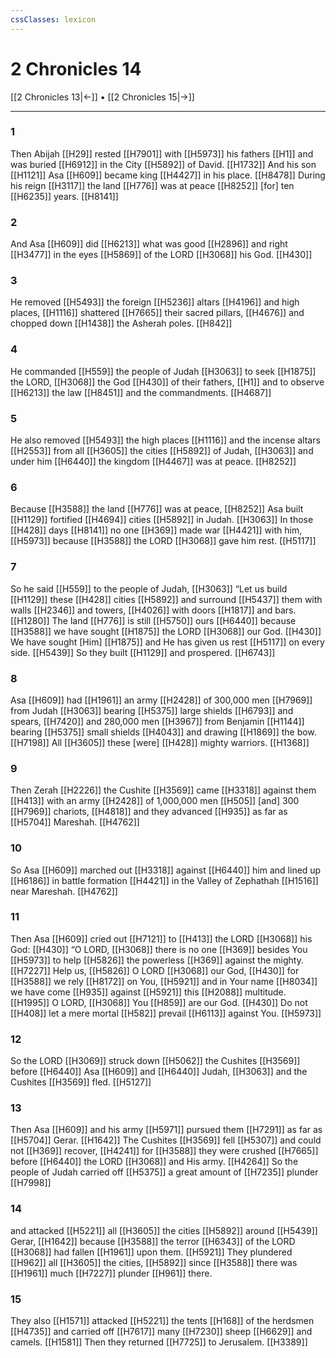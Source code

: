 ```yaml
---
cssClasses: lexicon
---
```


# 2 Chronicles 14

[[2 Chronicles 13|←]] • [[2 Chronicles 15|→]]

---

### 1
Then Abijah [[H29]] rested [[H7901]] with [[H5973]] his fathers [[H1]] and was buried [[H6912]] in the City [[H5892]] of David. [[H1732]] And his son [[H1121]] Asa [[H609]] became king [[H4427]] in his place. [[H8478]] During his reign [[H3117]] the land [[H776]] was at peace [[H8252]] [for] ten [[H6235]] years. [[H8141]]

### 2
And Asa [[H609]] did [[H6213]] what was good [[H2896]] and right [[H3477]] in the eyes [[H5869]] of the LORD [[H3068]] his God. [[H430]]

### 3
He removed [[H5493]] the foreign [[H5236]] altars [[H4196]] and high places, [[H1116]] shattered [[H7665]] their sacred pillars, [[H4676]] and chopped down [[H1438]] the Asherah poles. [[H842]]

### 4
He commanded [[H559]] the people of Judah [[H3063]] to seek [[H1875]] the LORD, [[H3068]] the God [[H430]] of their fathers, [[H1]] and to observe [[H6213]] the law [[H8451]] and the commandments. [[H4687]]

### 5
He also removed [[H5493]] the high places [[H1116]] and the incense altars [[H2553]] from all [[H3605]] the cities [[H5892]] of Judah, [[H3063]] and under him [[H6440]] the kingdom [[H4467]] was at peace. [[H8252]]

### 6
Because [[H3588]] the land [[H776]] was at peace, [[H8252]] Asa built [[H1129]] fortified [[H4694]] cities [[H5892]] in Judah. [[H3063]] In those [[H428]] days [[H8141]] no one [[H369]] made war [[H4421]] with him, [[H5973]] because [[H3588]] the LORD [[H3068]] gave him rest. [[H5117]]

### 7
So he said [[H559]] to the people of Judah, [[H3063]] “Let us build [[H1129]] these [[H428]] cities [[H5892]] and surround [[H5437]] them with walls [[H2346]] and towers, [[H4026]] with doors [[H1817]] and bars. [[H1280]] The land [[H776]] is still [[H5750]] ours [[H6440]] because [[H3588]] we have sought [[H1875]] the LORD [[H3068]] our God. [[H430]] We have sought [Him] [[H1875]] and He has given us rest [[H5117]] on  every side. [[H5439]] So they built [[H1129]] and prospered. [[H6743]]

### 8
Asa [[H609]] had [[H1961]] an army [[H2428]] of 300,000 men [[H7969]] from Judah [[H3063]] bearing [[H5375]] large shields [[H6793]] and spears, [[H7420]] and 280,000 men [[H3967]] from Benjamin [[H1144]] bearing [[H5375]] small shields [[H4043]] and drawing [[H1869]] the bow. [[H7198]] All [[H3605]] these [were] [[H428]] mighty warriors. [[H1368]]

### 9
Then Zerah [[H2226]] the Cushite [[H3569]] came [[H3318]] against them [[H413]] with an army [[H2428]] of 1,000,000 men [[H505]] [and] 300 [[H7969]] chariots, [[H4818]] and they advanced [[H935]] as far as [[H5704]] Mareshah. [[H4762]]

### 10
So Asa [[H609]] marched out [[H3318]] against [[H6440]] him and lined up [[H6186]] in battle formation [[H4421]] in the Valley of Zephathah [[H1516]] near Mareshah. [[H4762]]

### 11
Then Asa [[H609]] cried out [[H7121]] to [[H413]] the LORD [[H3068]] his God: [[H430]] “O LORD, [[H3068]] there is no one [[H369]] besides You [[H5973]] to help [[H5826]] the powerless [[H369]] against the mighty. [[H7227]] Help us, [[H5826]] O LORD [[H3068]] our God, [[H430]] for [[H3588]] we rely [[H8172]] on You, [[H5921]] and in Your name [[H8034]] we have come [[H935]] against [[H5921]] this [[H2088]] multitude. [[H1995]] O LORD, [[H3068]] You [[H859]] are our God. [[H430]] Do not [[H408]] let a mere mortal [[H582]] prevail [[H6113]] against You. [[H5973]]

### 12
So the LORD [[H3069]] struck down [[H5062]] the Cushites [[H3569]] before [[H6440]] Asa [[H609]] and [[H6440]] Judah, [[H3063]] and the Cushites [[H3569]] fled. [[H5127]]

### 13
Then Asa [[H609]] and his army [[H5971]] pursued them [[H7291]] as far as [[H5704]] Gerar. [[H1642]] The Cushites [[H3569]] fell [[H5307]] and could not [[H369]] recover, [[H4241]] for [[H3588]] they were crushed [[H7665]] before [[H6440]] the LORD [[H3068]] and His army. [[H4264]] So the people of Judah carried off [[H5375]] a great amount of [[H7235]] plunder [[H7998]]

### 14
and attacked [[H5221]] all [[H3605]] the cities [[H5892]] around [[H5439]] Gerar, [[H1642]] because [[H3588]] the terror [[H6343]] of the LORD [[H3068]] had fallen [[H1961]] upon them. [[H5921]] They plundered [[H962]] all [[H3605]] the cities, [[H5892]] since [[H3588]] there was [[H1961]] much [[H7227]] plunder [[H961]] there. 

### 15
They also [[H1571]] attacked [[H5221]] the tents [[H168]] of the herdsmen [[H4735]] and carried off [[H7617]] many [[H7230]] sheep [[H6629]] and camels. [[H1581]] Then they returned [[H7725]] to Jerusalem. [[H3389]]

